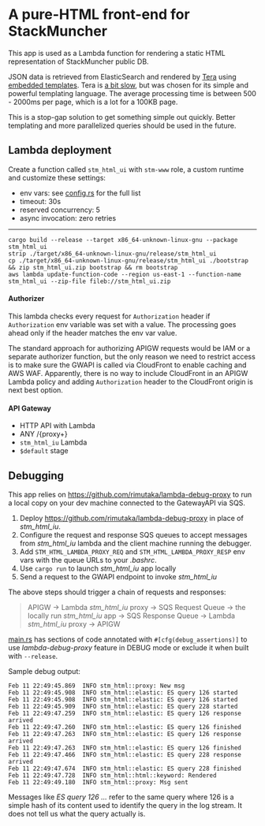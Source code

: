# A pure-HTML front-end for StackMuncher

This app is used as a Lambda function for rendering a static HTML representation of StackMuncher public DB.

JSON data is retrieved from ElasticSearch and rendered by [Tera](https://tera.netlify.app/docs/) using [embedded templates](https://crates.io/crates/rust-embed). Tera is [a bit slow](https://github.com/djc/template-benchmarks-rs), but was chosen for its simple and powerful templating language. The average processing time is between 500 - 2000ms per page, which is a lot for a 100KB page.

This is a stop-gap solution to get something simple out quickly. Better templating and more parallelized queries should be used in the future.

## Lambda deployment

Create a function called `stm_html_ui` with `stm-www` role, a custom runtime and customize these settings:
* env vars: see [config.rs](./src/config.rs) for the full list
* timeout: 30s
* reserved concurrency: 5
* async invocation: zero retries
****
```
cargo build --release --target x86_64-unknown-linux-gnu --package stm_html_ui
strip ./target/x86_64-unknown-linux-gnu/release/stm_html_ui
cp ./target/x86_64-unknown-linux-gnu/release/stm_html_ui ./bootstrap && zip stm_html_ui.zip bootstrap && rm bootstrap
aws lambda update-function-code --region us-east-1 --function-name stm_html_ui --zip-file fileb://stm_html_ui.zip
```

#### Authorizer

This lambda checks every request for `Authorization` header if `Authorization` env variable was set with a value. The processing goes ahead only if the header matches the env var value.

The standard approach for authorizing APIGW requests would be IAM or a separate authorizer function, but the only reason we need to restrict access is to make sure the GWAPI is called via CloudFront to enable caching and AWS WAF. Apparently, there is no way to include CloudFront in an APIGW Lambda policy and adding `Authorization` header to the CloudFront origin is next best option.

#### API Gateway

* HTTP API with Lambda
* ANY /{proxy+}
* `stm_html_iu` Lambda
* `$default` stage

## Debugging

This app relies on https://github.com/rimutaka/lambda-debug-proxy to run a local copy on your dev machine connected to the GatewayAPI via SQS.

1. Deploy https://github.com/rimutaka/lambda-debug-proxy in place of *stm_html_iu*.
2. Configure the request and response SQS queues to accept messages from *stm_html_iu* lambda and the client machine running the debugger.
3. Add `STM_HTML_LAMBDA_PROXY_REQ` and `STM_HTML_LAMBDA_PROXY_RESP` env vars with the queue URLs to your *.bashrc*.
4. Use `cargo run` to launch *stm_html_iu* app locally
5. Send a request to the GWAPI endpoint to invoke *stm_html_iu* 

The above steps should trigger a chain of requests and responses: 
> APIGW -> Lambda *stm_html_iu* proxy -> SQS Request Queue -> the locally run *stm_html_iu* app -> SQS Response Queue -> Lambda *stm_html_iu* proxy -> APIGW

[main.rs](./src/main.rs) has sections of code annotated with `#[cfg(debug_assertions)]` to use *lambda-debug-proxy* feature in DEBUG mode or exclude it when built with `--release`.

Sample debug output:

```
Feb 11 22:49:45.869  INFO stm_html::proxy: New msg
Feb 11 22:49:45.908  INFO stm_html::elastic: ES query 126 started
Feb 11 22:49:45.908  INFO stm_html::elastic: ES query 126 started
Feb 11 22:49:45.909  INFO stm_html::elastic: ES query 228 started
Feb 11 22:49:47.259  INFO stm_html::elastic: ES query 126 response arrived
Feb 11 22:49:47.260  INFO stm_html::elastic: ES query 126 finished
Feb 11 22:49:47.263  INFO stm_html::elastic: ES query 126 response arrived
Feb 11 22:49:47.263  INFO stm_html::elastic: ES query 126 finished
Feb 11 22:49:47.466  INFO stm_html::elastic: ES query 228 response arrived
Feb 11 22:49:47.674  INFO stm_html::elastic: ES query 228 finished
Feb 11 22:49:47.728  INFO stm_html::html::keyword: Rendered
Feb 11 22:49:49.180  INFO stm_html::proxy: Msg sent
```

Messages like *ES query 126 ...* refer to the same query where 126 is a simple hash of its content used to identify the query in the log stream. It does not tell us what the query actually is. 
